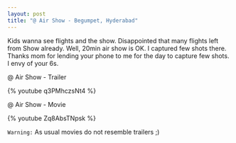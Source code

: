 ```yaml
---
layout: post
title: "@ Air Show - Begumpet, Hyderabad"
---
```


<p>Kids wanna see flights and the show. Disappointed that many flights left from Show already. Well, 20min air show is OK.
I captured few shots there. Thanks mom for lending your phone to me for the day to capture few shots. I envy of your 6s.
</p>

@ Air Show - Trailer 
<p>
{% youtube q3PMhczsNt4 %} 
</p>

@ Air Show - Movie
<p>
{% youtube Zq8AbsTNpsk %}
</p>

`Warning:` As usual movies do not resemble trailers ;)
